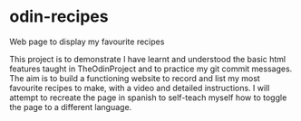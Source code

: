 # odin-recipes
Web page to display my favourite recipes

This project is to demonstrate I have learnt and understood the basic html features taught in TheOdinProject and to practice my git commit messages.
The aim is to build a functioning website to record and list my most favourite recipes to make, with a video and detailed instructions.
I will attempt to recreate the page in spanish to self-teach myself how to toggle the page to a different language.